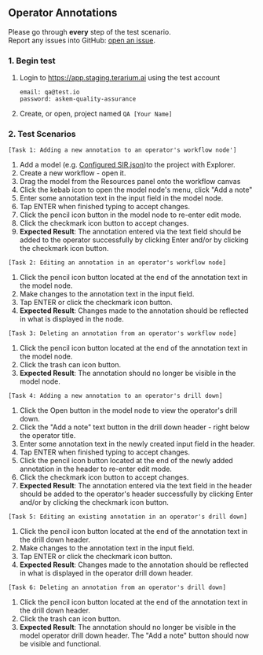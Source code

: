 ## Operator Annotations
Please go through __every__ step of the test scenario.\
Report any issues into GitHub: [open an issue](https://github.com/DARPA-ASKEM/terarium/issues/new?assignees=&labels=bug%2C+Q%26A&template=qa-issue.md&title=%5BBUG%5D%3A+).

### 1. Begin test
1. Login to https://app.staging.terarium.ai using the test account
    ```
    email: qa@test.io
    password: askem-quality-assurance
    ```
2. Create, or open, project named `QA [Your Name]`

### 2. Test Scenarios

`[Task 1: Adding a new annotation to an operator's workflow node']`
1. Add a model (e.g. [Configured SIR.json](https://github.com/DARPA-ASKEM/terarium/blob/main/testing/data/Configured%20SIR.json))to the project with Explorer.
2. Create a new workflow - open it.
3. Drag the model from the Resources panel onto the workflow canvas
4. Click the kebab icon to open the model node's menu, click "Add a note"
5. Enter some annotation text in the input field in the model node.
6. Tap ENTER when finished typing to accept changes.
7. Click the pencil icon button in the model node to re-enter edit mode.
8. Click the checkmark icon button to accept changes.
9. __Expected Result__: The annotation entered via the text field should be added to the operator successfully by clicking Enter and/or by clicking the checkmark icon button.

`[Task 2: Editing an annotation in an operator's workflow node]`
1. Click the pencil icon button located at the end of the annotation text in the model node.
2. Make changes to the annotation text in the input field.
3. Tap ENTER or click the checkmark icon button.
4. __Expected Result__: Changes made to the annotation should be reflected in what is displayed in the node.

`[Task 3: Deleting an annotation from an operator's workflow node]`
1. Click the pencil icon button located at the end of the annotation text in the model node.
2. Click the trash can icon button.
3. __Expected Result__: The annotation should no longer be visible in the model node.

`[Task 4: Adding a new annotation to an operator's drill down]`
1. Click the Open button in the model node to view the operator's drill down.
2. Click the "Add a note" text button in the drill down header - right below the operator title.
3. Enter some annotation text in the newly created input field in the header.
4. Tap ENTER when finished typing to accept changes.
5. Click the pencil icon button located at the end of the newly added annotation in the header to re-enter edit mode.
6. Click the checkmark icon button to accept changes.
7. __Expected Result__: The annotation entered via the text field in the header should be added to the operator's header successfully by clicking Enter and/or by clicking the checkmark icon button.

`[Task 5: Editing an existing annotation in an operator's drill down]`
1. Click the pencil icon button located at the end of the annotation text in the drill down header.
2. Make changes to the annotation text in the input field.
3. Tap ENTER or click the checkmark icon button.
4. __Expected Result__: Changes made to the annotation should be reflected in what is displayed in the operator drill down header.

`[Task 6: Deleting an annotation from an operator's drill down]`
1. Click the pencil icon button located at the end of the annotation text in the drill down header.
2. Click the trash can icon button.
3. __Expected Result__: The annotation should no longer be visible in the model operator drill down header. The "Add a note" button should now be visible and functional.
